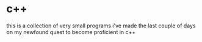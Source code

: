 # c++

this is a collection of very small programs i've made the last couple of days on my newfound quest to become proficient in c++